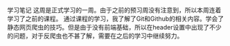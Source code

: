 学习笔记
这周是正式学习的一周。由于之前的预习周没有注意到，所以本周连着学习了之前的课程。
通过课程的学习，我了解了Git和Github的相关内容。学会了静态网页爬虫的技巧。但是由于没有前端基础，所以在header设置中出现了不少的问题，对于反爬虫也不甚了解，需要在之后的学习中继续努力。